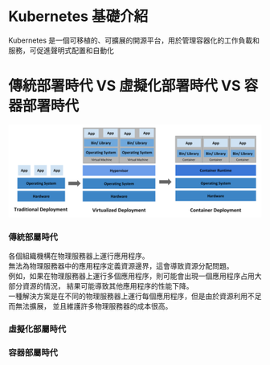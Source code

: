 # Kubernetes 基礎介紹  
Kubernetes 是一個可移植的、可擴展的開源平台，用於管理容器化的工作負載和服務，可促進聲明式配置和自動化  
# 傳統部署時代 VS 虛擬化部署時代 VS 容器部署時代
![Image text](https://github.com/Azathoth-1661/Kubernetes/blob/main/container_evolution.svg)
### 傳統部屬時代
各個組織機構在物理服務器上運行應用程序。   
無法為物理服務器中的應用程序定義資源邊界，這會導致資源分配問題。   
例如，如果在物理服務器上運行多個應用程序，則可能會出現一個應用程序占用大部分資源的情況， 結果可能導致其他應用程序的性能下降。  
一種解決方案是在不同的物理服務器上運行每個應用程序，但是由於資源利用不足而無法擴展， 並且維護許多物理服務器的成本很高。
### 虛擬化部屬時代
### 容器部屬時代
